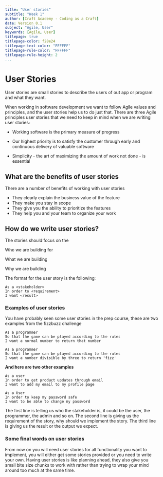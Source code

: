 ```yaml
---
title: "User stories"
subtitle: "Week 1"
author: [Craft Academy - Coding as a Craft]
date: Version 0.1
subject: "Agile, User"
keywords: [Agile, User]
titlepage: true
titlepage-color: f28e24
titlepage-text-color: "FFFFFF"
titlepage-rule-color: "FFFFFF"
titlepage-rule-height: 2
...
```


# User Stories

User stories are small stories to describe the users of out app or program and what they want.

When working in software development we want to follow Agile values and principles, and the user stories help us to do just that. There are three Agile principles user stories that we need to keep in mind when we are writing user stories:

-   Working software is the primary measure of progress
    
-   Our highest priority is to satisfy the customer through early and continuous delivery of valuable software
    
-   Simplicity - the art of maximizing the amount of work not done - is essential
    

## What are the benefits of user stories

There are a number of benefits of working with user stories

-   They clearly explain the business value of the feature
-   They make you stay in scope
-   They give you the ability to prioritize the features
-   They help you and your team to organize your work

## How do we write user stories?

The stories should focus on the

Who we are building for

What we are building

Why we are building

The format for the user story is the following:

```
As a <stakeholder>            
In order to <requirement>            
I want <result>

```

### Examples of user stories

You have probably seen some user stories in the prep course, these are two examples from the fizzbuzz challenge

```
As a programmer            
So that the game can be played according to the rules            
I want a normal number to return that number

```

```
As a programmer            
So that the game can be played according to the rules            
I want a number divisible by three to return 'fizz'

```

**And here are two other examples**

```
As a user            
In order to get product updates through email            
I want to add my email to my profile page
```

```
As a User            
In order to keep my password safe            
I want to be able to change my password
```

The first line is telling us who the stakeholder is, it could be the user, the programmer, the admin and so on. The second line is giving us the requirement of the story, why should we implement the story. The third line is giving us the result or the output we expect.

### **Some final words on user stories**

From now on you will need user stories for all functionality you want to implement, you will either get some stories provided or you need to write your own. Having user stories is like planning ahead, they also give you small bite size chunks to work with rather than trying to wrap your mind around too much at the same time.